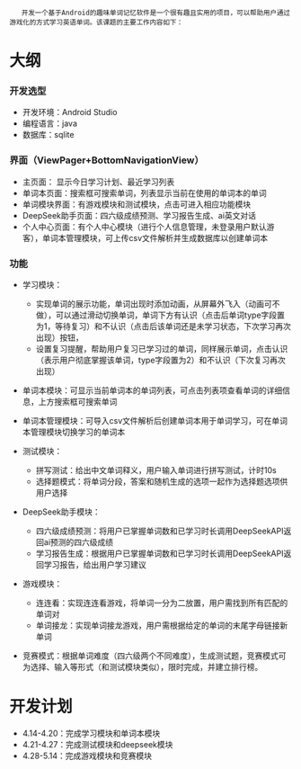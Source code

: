        开发一个基于Android的趣味单词记忆软件是一个很有趣且实用的项目，可以帮助用户通过游戏化的方式学习英语单词。该课题的主要工作内容如下：

# 大纲

### 开发选型

+ 开发环境：Android Studio
+ 编程语言：java
+ 数据库：sqlite

### 界面（ViewPager+BottomNavigationView）

+ 主页面： 显示今日学习计划、最近学习列表
+ 单词本页面：搜索框可搜索单词，列表显示当前在使用的单词本的单词
+ 单词模块界面：有游戏模块和测试模块，点击可进入相应功能模块
+ DeepSeek助手页面：四六级成绩预测、学习报告生成、ai英文对话
+ 个人中心页面：有个人中心模块（进行个人信息管理，未登录用户默认游客），单词本管理模块，可上传csv文件解析并生成数据库以创建单词本

### 功能

+ 学习模块：
  + 实现单词的展示功能，单词出现时添加动画，从屏幕外飞入（动画可不做），可以通过滑动切换单词，单词下方有认识（点击后单词type字段置为1，等待复习）和不认识（点击后该单词还是未学习状态，下次学习再次出现）按钮，
  + 设置复习提醒，帮助用户复习已学习过的单词，同样展示单词，点击认识（表示用户彻底掌握该单词，type字段置为2）和不认识（下次复习再次出现）
+ 单词本模块：可显示当前单词本的单词列表，可点击列表项查看单词的详细信息，上方搜索框可搜索单词
+ 单词本管理模块：可导入csv文件解析后创建单词本用于单词学习，可在单词本管理模块切换学习的单词本
+ 测试模块：
  + 拼写测试：给出中文单词释义，用户输入单词进行拼写测试，计时10s
  + 选择题模式：将单词分段，答案和随机生成的选项一起作为选择题选项供用户选择

+ DeepSeek助手模块：
  + 四六级成绩预测：将用户已掌握单词数和已学习时长调用DeepSeekAPI返回ai预测的四六级成绩
  + 学习报告生成：根据用户已掌握单词数和已学习时长调用DeepSeekAPI返回学习报告，给出用户学习建议
+ 游戏模块：
  + 连连看：实现连连看游戏，将单词一分为二放置，用户需找到所有匹配的单词对
  + 单词接龙：实现单词接龙游戏，用户需根据给定的单词的末尾字母链接新单词
+ 竞赛模式：根据单词难度（四六级两个不同难度），生成测试题，竞赛模式可为选择、输入等形式（和测试模块类似），限时完成，并建立排行榜。



# 开发计划

+ 4.14-4.20：完成学习模块和单词本模块
+ 4.21-4.27：完成测试模块和deepseek模块
+ 4.28-5.14：完成游戏模块和竞赛模块